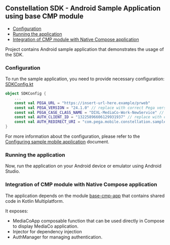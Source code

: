 ## Constellation SDK - Android Sample Application using base CMP module

- [Configuration](#configuration)
- [Running the application](#running-the-application)
- [ Integration of CMP module with Native Compose application](#integration-of-cmp-module-with-native-compose-application)

Project contains Android sample application that demonstrates the usage of the SDK.

### Configuration

To run the sample application, you need to provide necessary configuration: [SDKConfig.kt](../../samples/base-cmp-app/src/commonMain/kotlin/com/pega/constellation/sdk/kmp/samples/basecmpapp/SDKConfig.kt)

```kotlin
object SDKConfig {
    ...
    const val PEGA_URL = "https://insert-url-here.example/prweb"
    const val PEGA_VERSION = "24.1.0" // replace with correct Pega version if necessary
    const val PEGA_CASE_CLASS_NAME = "DIXL-MediaCo-Work-NewService" // replace with correct case type name if necessary
    const val AUTH_CLIENT_ID = "13225896606129931937" // replace with correct client id if necessary
    const val AUTH_REDIRECT_URI = "com.pega.mobile.constellation.sample://redirect" // replace with correct redirect uri if necessary
}
```

For more information about the configuration, please refer to the [Configuring sample mobile application](../../docs/configure-sample-mobile-apps.md) document.

### Running the application

Now, run the application on your Android device or emulator using Android Studio.

### Integration of CMP module with Native Compose application

The application depends on the module [base-cmp-app](../base-cmp-app) that contains shared code in Kotlin Multiplatform.

It exposes:
- MediaCoApp composable function that can be used directly in Compose to display MediaCo application.
- Injector for dependency injection 
- AuthManager for managing authentication.
